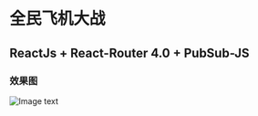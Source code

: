 # 全民飞机大战
## ReactJs + React-Router 4.0 + PubSub-JS

### 效果图
![Image text](https://github.com/zhao-bi-han/React/blob/master/%E5%85%A8%E5%90%8D%E9%A3%9E%E6%9C%BA%E5%A4%A7%E6%88%98/showImg/gaollg8.GIF)
